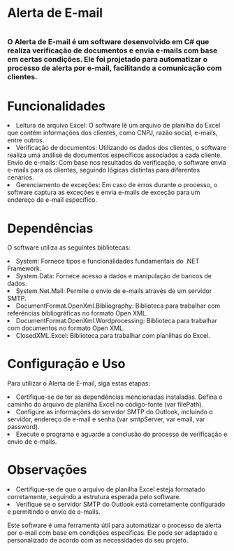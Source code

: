 

<h1>Alerta de E-mail<h1>

### O Alerta de E-mail é um software desenvolvido em C# que realiza verificação de documentos e envia e-mails com base em certas condições. Ele foi projetado para automatizar o processo de alerta por e-mail, facilitando a comunicação com clientes.



# Funcionalidades

<li>Leitura de arquivo Excel: O software lê um arquivo de planilha do Excel que contém informações dos clientes, como CNPJ, razão social, e-mails, entre outros.</li>
<li>Verificação de documentos: Utilizando os dados dos clientes, o software realiza uma análise de documentos específicos associados a cada cliente.
Envio de e-mails: Com base nos resultados da verificação, o software envia e-mails para os clientes, seguindo lógicas distintas para diferentes cenários.</li>
<li>Gerenciamento de exceções: Em caso de erros durante o processo, o software captura as exceções e envia e-mails de exceção para um endereço de e-mail específico.
</li>



# Dependências
 O software utiliza as seguintes bibliotecas:

<li>System: Fornece tipos e funcionalidades fundamentais do .NET Framework.</li>
<li>System.Data: Fornece acesso a dados e manipulação de bancos de dados.</li>
<li>System.Net.Mail: Permite o envio de e-mails através de um servidor SMTP.</li>
<li>DocumentFormat.OpenXml.Bibliography: Biblioteca para trabalhar com referências bibliográficas no formato Open XML.</li>
<li>DocumentFormat.OpenXml.Wordprocessing: Biblioteca para trabalhar com documentos no formato Open XML.</li>
<li>ClosedXML.Excel: Biblioteca para trabalhar com planilhas do Excel.</li>


# Configuração e Uso

Para utilizar o Alerta de E-mail, siga estas etapas:

<li>Certifique-se de ter as dependências mencionadas instaladas.
Defina o caminho do arquivo de planilha Excel no código-fonte (var filePath).</li>

<li>Configure as informações do servidor SMTP do Outlook, incluindo o servidor, endereço de e-mail e senha (var smtpServer, var email, var password).</li>

<li>Execute o programa e aguarde a conclusão do processo de verificação e envio de e-mails.</li>

# Observações

<li>Certifique-se de que o arquivo de planilha Excel esteja formatado corretamente, seguindo a estrutura esperada pelo software.</li>
<li>Verifique se o servidor SMTP do Outlook está corretamente configurado e permitindo o envio de e-mails.
</li>

Este software é uma ferramenta útil para automatizar o 
processo de alerta por e-mail com base em condições específicas. Ele pode ser adaptado e personalizado de acordo com as necessidades do seu projeto.